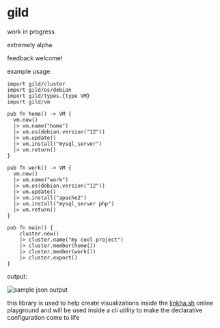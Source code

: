 # gild

work in progress

extremely alpha

feedback welcome!

example usage:
```
import gild/cluster
import gild/os/debian
import gild/types.{type VM}
import gild/vm

pub fn home() -> VM {
  vm.new()
  |> vm.name("home")
  |> vm.os(debian.version("12"))
  |> vm.update()
  |> vm.install("mysql_server")
  |> vm.return()
}

pub fn work() -> VM {
  vm.new()
  |> vm.name("work")
  |> vm.os(debian.version("12"))
  |> vm.update()
  |> vm.install("apache2")
  |> vm.install("mysql_server php")
  |> vm.return()
}

pub fn main() {
    cluster.new()
    |> cluster.name("my cool project")
    |> cluster.member(home())
    |> cluster.member(work())
    |> cluster.export()
}
```

output:

![sample json output](https://raw.githubusercontent.com/samifouad/gild/main/sample_json_output.png)

this library is used to help create visualizations inside the [linkha.sh](http://linkha.sh) online playground and will be used inside a cli utility to make the declarative configuration come to life
